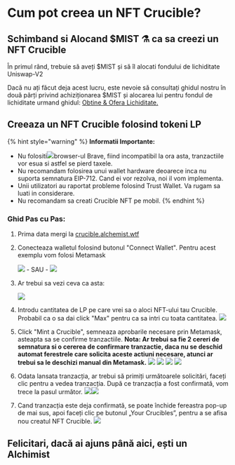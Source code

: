 # Cum pot creea un NFT Crucible?

## Schimband si Alocand $MIST ⚗️ ca sa creezi un NFT Crucible

În primul rând, trebuie să aveți $MIST și să îl alocati fondului de lichiditate Uniswap-V2 

Dacă nu ați făcut deja acest lucru, este nevoie să consultați ghidul nostru în două părți privind achiziționarea $MIST și alocarea lui pentru fondul de lichiditate urmand ghidul: [Obtine & Ofera Lichiditate.]()

## Creeaza un NFT Crucible folosind tokeni LP

{% hint style="warning" %}
**Informatii Importante:** 

* Nu folositi![](../../.gitbook/assets/brave.png)browser-ul Brave, fiind incompatibil la ora asta, tranzactiile vor esua si astfel se pierd taxele.
* Nu recomandam folosirea unui wallet hardware deoarece inca nu suporta semnatura EIP-712. Cand ei vor rezolva, noi il vom implementa.
* Unii utilizatori au raportat probleme folosind Trust Wallet. Va rugam sa luati in considerare.
* Nu recomandam sa creati Crucible NFT pe mobil.
{% endhint %}

### Ghid Pas cu Pas:

1. Prima data mergi la [crucible.alchemist.wtf](https://crucible.alchemist.wtf/)
2. Conecteaza walletul folosind butonul "Connect Wallet". Pentru acest exemplu vom folosi Metamask

   ![](../../.gitbook/assets/screenshot-2021-05-07-at-12.48.31.png) - SAU - ![](../../.gitbook/assets/screenshot-2021-05-07-at-12.48.38.png) 

3. Ar trebui sa vezi ceva ca asta:

    ![](../../.gitbook/assets/screenshot-2021-05-07-at-12.49.57.png) 

4. Introdu cantitatea de LP pe care vrei sa o aloci NFT-ului tau Crucible. Probabil ca o sa dai click "Max" pentru ca sa intri cu toata cantitatea.  ![](../../.gitbook/assets/screenshot-2021-05-07-at-12.50.01.png)  
5. Click "Mint a Crucible", semneaza aprobarile necesare prin Metamask, asteapta sa se confirme tranzactiile. **Nota: Ar trebui sa fie 2 cereri de semnatura si o cererea de confirmare tranzactie, daca nu se deschid automat ferestrele care solicita aceste actiuni necesare, atunci ar trebui sa le deschizi manual din Metamask.**  ![](../../.gitbook/assets/screenshot-2021-05-07-at-12.50.05.png)  ![](../../.gitbook/assets/screenshot-2021-05-07-at-12.50.16.png) ![](../../.gitbook/assets/screenshot-2021-05-07-at-12.50.20.png) ![](../../.gitbook/assets/screenshot-2021-05-07-at-12.50.28.png) 
6. Odata lansata tranzacția, ar trebui să primiți următoarele solicitări, faceți clic pentru a vedea tranzacția. După ce tranzacția a fost confirmată, vom trece la pasul următor.  ![](../../.gitbook/assets/screenshot-2021-05-07-at-13.12.02.png)![](../../.gitbook/assets/screenshot-2021-05-07-at-13.24.50.png) 
7. Cand tranzacția este deja confirmată, se poate închide fereastra pop-up de mai sus, apoi faceți clic pe butonul „Your Crucibles”, pentru a se afisa nou creatul NFT Crucible. ![](../../.gitbook/assets/screenshot-2021-05-07-at-13.01.22.png) 

## **Felicitari,** dacă ai ajuns până aici, ești un Alchimist


